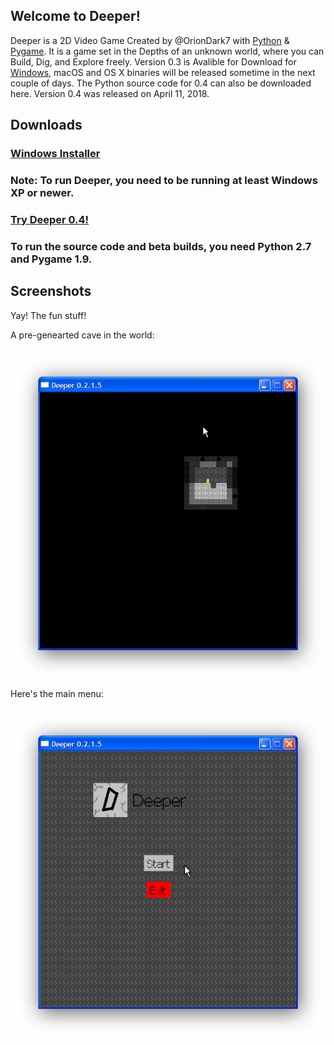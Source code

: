 ## Welcome to Deeper!
Deeper is a 2D Video Game Created by @OrionDark7 with [Python](https://python.org) & [Pygame](http://www.pygame.org). It is a game set in the Depths of an unknown world, where you can Build, Dig, and Explore freely. Version 0.3 is Avalible for Download for [Windows](https://oriondark7.github.io/DeeperForWindows), macOS and OS X binaries will be released sometime in the next couple of days. The Python source code for 0.4 can also be downloaded here. Version 0.4 was released on April 11, 2018.

## Downloads
### [Windows Installer](https://github.com/OrionDark7/DeeperForWindows/zipball/master)
### Note: To run Deeper, you need to be running at least Windows XP or newer.
### [Try Deeper 0.4!](https://github.com/OrionDark7/DeeperForWindows/zipball/master)
### To run the source code and beta builds, you need Python 2.7 and Pygame 1.9.


## Screenshots
Yay! The fun stuff!

A pre-genearted cave in the world:

![](https://raw.githubusercontent.com/OrionDark7/Deeper/gh-pages/images/cave.png)

Here's the main menu:

![](https://raw.githubusercontent.com/OrionDark7/Deeper/gh-pages/images/mainmenu.png)


